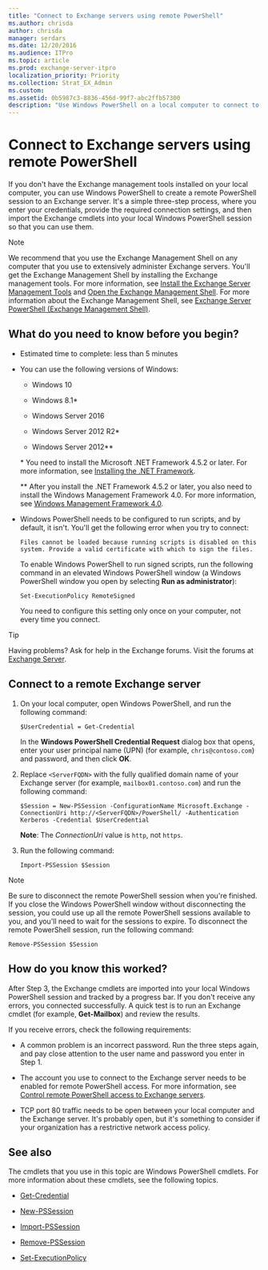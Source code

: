 ```yaml
---
title: "Connect to Exchange servers using remote PowerShell"
ms.author: chrisda
author: chrisda
manager: serdars
ms.date: 12/20/2016
ms.audience: ITPro
ms.topic: article
ms.prod: exchange-server-itpro
localization_priority: Priority
ms.collection: Strat_EX_Admin
ms.custom: 
ms.assetid: 0b5987c3-8836-456d-99f7-abc2ffb57300
description: "Use Windows PowerShell on a local computer to connect to an Exchange Server."
---
```


# Connect to Exchange servers using remote PowerShell
If you don't have the Exchange management tools installed on your local computer, you can use Windows PowerShell to create a remote PowerShell session to an Exchange server. It's a simple three-step process, where you enter your credentials, provide the required connection settings, and then import the Exchange cmdlets into your local Windows PowerShell session so that you can use them.
  
> [!NOTE]
> We recommend that you use the Exchange Management Shell on any computer that you use to extensively administer Exchange servers. You'll get the Exchange Management Shell by installing the Exchange management tools. For more information, see [Install the Exchange Server Management Tools](https://technet.microsoft.com/library/71fcbe4c-783b-4f77-aabb-a21aa7a4ef23.aspx) and [Open the Exchange Management Shell](open-the-exchange-management-shell.md). For more information about the Exchange Management Shell, see [Exchange Server PowerShell (Exchange Management Shell)](exchange-management-shell.md). 
  
## What do you need to know before you begin?

- Estimated time to complete: less than 5 minutes
    
- You can use the following versions of Windows:
    
  - Windows 10
    
  - Windows 8.1\*

  - Windows Server 2016
    
  - Windows Server 2012 R2\*
    
  - Windows Server 2012\*\*
    
  \* You need to install the Microsoft .NET Framework 4.5.2 or later. For more information, see [Installing the .NET Framework](https://go.microsoft.com/fwlink/p/?LinkId=257868).
    
   \*\* After you install the .NET Framework 4.5.2 or later, you also need to install the Windows Management Framework 4.0. For more information, see [Windows Management Framework 4.0](https://go.microsoft.com/fwlink/p/?LinkId=391344).
    
- Windows PowerShell needs to be configured to run scripts, and by default, it isn't. You'll get the following error when you try to connect:
    
     `Files cannot be loaded because running scripts is disabled on this system. Provide a valid certificate with which to sign the files.`
    
    To enable Windows PowerShell to run signed scripts, run the following command in an elevated Windows PowerShell window (a Windows PowerShell window you open by selecting **Run as administrator**):
    
  ```
  Set-ExecutionPolicy RemoteSigned
  ```

    You need to configure this setting only once on your computer, not every time you connect.
    
> [!TIP]
> Having problems? Ask for help in the Exchange forums. Visit the forums at [Exchange Server](https://go.microsoft.com/fwlink/p/?linkId=60612). 
  
## Connect to a remote Exchange server

1. On your local computer, open Windows PowerShell, and run the following command:
    
    ```
    $UserCredential = Get-Credential
    ```

   In the **Windows PowerShell Credential Request** dialog box that opens, enter your user principal name (UPN) (for example, `chris@contoso.com`) and password, and then click **OK**.
    
2. Replace `<ServerFQDN>` with the fully qualified domain name of your Exchange server (for example, `mailbox01.contoso.com`) and run the following command:
    
    ```
    $Session = New-PSSession -ConfigurationName Microsoft.Exchange -ConnectionUri http://<ServerFQDN>/PowerShell/ -Authentication Kerberos -Credential $UserCredential
    ```

      **Note**: The _ConnectionUri_ value is `http`, not `https`.

3. Run the following command:
    
    ```
    Import-PSSession $Session
    ```

> [!NOTE]
> Be sure to disconnect the remote PowerShell session when you're finished. If you close the Windows PowerShell window without disconnecting the session, you could use up all the remote PowerShell sessions available to you, and you'll need to wait for the sessions to expire. To disconnect the remote PowerShell session, run the following command: 
  
   ```
   Remove-PSSession $Session
   ```

## How do you know this worked?

After Step 3, the Exchange cmdlets are imported into your local Windows PowerShell session and tracked by a progress bar. If you don't receive any errors, you connected successfully. A quick test is to run an Exchange cmdlet (for example, **Get-Mailbox**) and review the results.
  
If you receive errors, check the following requirements:
  
- A common problem is an incorrect password. Run the three steps again, and pay close attention to the user name and password you enter in Step 1.
    
- The account you use to connect to the Exchange server needs to be enabled for remote PowerShell access. For more information, see [Control remote PowerShell access to Exchange servers](control-remote-powershell-access-to-exchange-servers.md).
    
- TCP port 80 traffic needs to be open between your local computer and the Exchange server. It's probably open, but it's something to consider if your organization has a restrictive network access policy.
    
## See also

The cmdlets that you use in this topic are Windows PowerShell cmdlets. For more information about these cmdlets, see the following topics.
  
- [Get-Credential](https://go.microsoft.com/fwlink/p/?LinkId=389618)
    
- [New-PSSession](https://go.microsoft.com/fwlink/p/?LinkId=389621)
    
- [Import-PSSession](https://go.microsoft.com/fwlink/p/?LinkId=389619)
    
- [Remove-PSSession](https://go.microsoft.com/fwlink/p/?LinkId=389620)
    
- [Set-ExecutionPolicy](https://go.microsoft.com/fwlink/p/?LinkId=389623)
    

